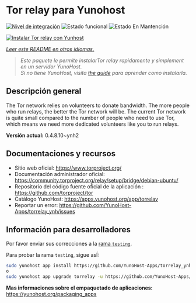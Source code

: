 <!--
Este archivo README esta generado automaticamente<https://github.com/YunoHost/apps/tree/master/tools/readme_generator>
No se debe editar a mano.
-->

# Tor relay para Yunohost

[![Nivel de integración](https://dash.yunohost.org/integration/torrelay.svg)](https://ci-apps.yunohost.org/ci/apps/torrelay/) ![Estado funcional](https://ci-apps.yunohost.org/ci/badges/torrelay.status.svg) ![Estado En Mantención](https://ci-apps.yunohost.org/ci/badges/torrelay.maintain.svg)

[![Instalar Tor relay con Yunhost](https://install-app.yunohost.org/install-with-yunohost.svg)](https://install-app.yunohost.org/?app=torrelay)

*[Leer este README en otros idiomas.](./ALL_README.md)*

> *Este paquete le permite instalarTor relay rapidamente y simplement en un servidor YunoHost.*  
> *Si no tiene YunoHost, visita [the guide](https://yunohost.org/install) para aprender como instalarla.*

## Descripción general

The Tor network relies on volunteers to donate bandwidth. The more people who run relays, the better the Tor network will be. The current Tor network is quite small compared to the number of people who need to use Tor, which means we need more dedicated volunteers like you to run relays.

**Versión actual:** 0.4.8.10~ynh2
## Documentaciones y recursos

- Sitio web oficial: <https://www.torproject.org/>
- Documentación administrador oficial: <https://community.torproject.org/relay/setup/bridge/debian-ubuntu/>
- Repositorio del código fuente oficial de la aplicación : <https://github.com/torproject/tor>
- Catálogo YunoHost: <https://apps.yunohost.org/app/torrelay>
- Reportar un error: <https://github.com/YunoHost-Apps/torrelay_ynh/issues>

## Información para desarrolladores

Por favor enviar sus correcciones a la [rama `testing`](https://github.com/YunoHost-Apps/torrelay_ynh/tree/testing).

Para probar la rama `testing`, sigue asÍ:

```bash
sudo yunohost app install https://github.com/YunoHost-Apps/torrelay_ynh/tree/testing --debug
o
sudo yunohost app upgrade torrelay -u https://github.com/YunoHost-Apps/torrelay_ynh/tree/testing --debug
```

**Mas informaciones sobre el empaquetado de aplicaciones:** <https://yunohost.org/packaging_apps>
